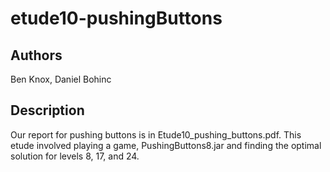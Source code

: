 # etude10-pushingButtons



## Authors
Ben Knox, Daniel Bohinc

## Description
Our report for pushing buttons is in Etude10_pushing_buttons.pdf.
This etude involved playing a game, PushingButtons8.jar and finding the optimal solution for levels 8, 17, and 24.